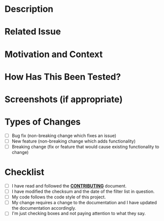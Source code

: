 <!--- Provide a general summary of your changes in the Title above -->

# Description
<!--- Describe your changes in detail -->

# Related Issue
<!--- This project only accepts pull requests related to open issues -->
<!--- If suggesting a new feature or change, please discuss it in an issue first -->
<!--- If fixing a bug, there should be an issue describing it with steps to reproduce -->
<!--- Please link to the issue here: -->

# Motivation and Context
<!--- Why is this change required? What problem does it solve? -->

# How Has This Been Tested?
<!--- Please describe in detail how you tested your changes. -->
<!--- Include details of your testing environment, and the tests you ran to -->
<!--- see how your change affects other areas of the code, etc. -->

# Screenshots (if appropriate)

# Types of Changes
<!--- What types of changes does your code introduce? Put an `x` in all the boxes that apply: -->
- [ ] Bug fix (non-breaking change which fixes an issue)
- [ ] New feature (non-breaking change which adds functionality)
- [ ] Breaking change (fix or feature that would cause existing functionality to change)

# Checklist
<!--- Go over all the following points, and put an `x` in all the boxes that apply. -->
<!--- If you're unsure about any of these, don't hesitate to ask. We're here to help! -->
<!--- Ignoring the below list or errasing it will only cause your request to get delayed. --->
- [ ] I have read and followed the **[CONTRIBUTING](https://github.com/LanikSJ/ubo-filters/blob/main/.github/CONTRIBUTING.md)** document.
- [ ] I have modified the checksum and the date of the filter list in question.
- [ ] My code follows the code style of this project.
- [ ] My change requires a change to the documentation and I have updated the documentation accordingly.
- [ ] I'm just checking boxes and not paying attention to what they say.
